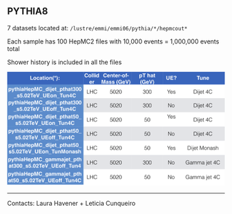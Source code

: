 ## PYTHIA8

7 datasets located at: `/lustre/emmi/emmi06/pythia/*/hepmcout*`

Each sample has 100 HepMC2 files with 10,000 events = 1,000,000 events total

Shower history is included in all the files

![Pythia](img/example/Pythia.png)

<hr>

Contacts: Laura Havener + Leticia Cunqueiro
